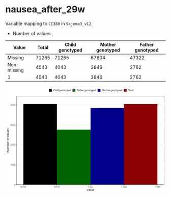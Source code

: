 # nausea_after_29w
Variable mapping to `CC380` in `Skjema3_v12`.
- Number of values:

| Value | Total | Child genotyped | Mother genotyped | Father genotyped |
| ----- | ----- | --------------- | ---------------- | ---------------- |
| Missing | 71265 | 71265 | 67804 | 47322 |
| Non-missing | 4043 | 4043 | 3846 | 2762 |
| 1 | 4043 | 4043 | 3846 | 2762 |



![](nausea_after_29w_n.png)



